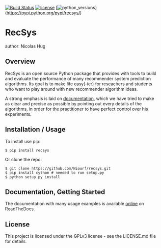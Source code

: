 [![Build Status](https://travis-ci.org/Niourf/RecSys.svg?branch=master)](https://travis-ci.org/Niourf/RecSys)
[![license](https://img.shields.io/badge/license-GPLv3-blue.svg)](https://github.com/Niourf/RecSys/blob/master/LICENSE.md)
[![python_versions](https://img.shields.io/badge/python-2.7%2C%203.4%2C%203.5-blue.svg)]
(https://pypi.python.org/pypi/recsys/)


RecSys
======

author: Nicolas Hug

Overview
--------

RecSys is an open source Python package that provides with tools to build and
evaluate the performance of many recommender system prediction algorithms. Its
goal is to make life easy(-ier) for reseachers and students who want to play
around with new recommender algorithm ideas.

A strong emphasis is laid on
[documentation](http://recsys.readthedocs.io/en/latest/index.html), which we
have tried to make as clear and precise as possible by pointing out every
details of the algorithms, in order for the practitioner to have perfect
control over his experiments.

Installation / Usage
--------------------

To install use pip:

    $ pip install recsys


Or clone the repo:

    $ git clone https://github.com/Niourf/recsys.git
    $ pip install cython # needed to run setup.py
    $ python setup.py install


Documentation, Getting Started
------------------------------

The documentation with many usage examples is available
[online](http://recsys.readthedocs.io/en/latest/index.html) on ReadTheDocs.

License
-------

This project is licensed under the GPLv3 license - see the LICENSE.md file for
details.
